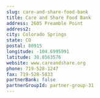 ```yaml
---
slug: care-and-share-food-bank
title: Care and Share Food Bank
address: 2605 Preamble Point
address2: 
city: Colorado Springs
state: CO
postal: 80915
longitude: -104.6995991
latitude: 38.8563576
website: www.careandshare.org
phone: 719-528-1247
fax: 719-528-5833
partnerBank: false
partnerGroupId: partner-group-31
---
```

